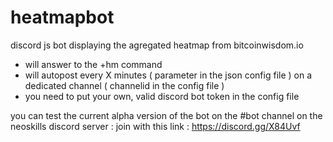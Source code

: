 # heatmapbot
discord js bot displaying the agregated heatmap from bitcoinwisdom.io

* will answer to the +hm command
* will autopost every X minutes ( parameter in the json config file ) 
on a dedicated channel ( channelid in the config file )
* you need to put your own, valid discord bot token in the config file

you can test the current alpha version of the bot on the #bot channel on the neoskills discord server : 
join with this link : https://discord.gg/X84Uvf 


